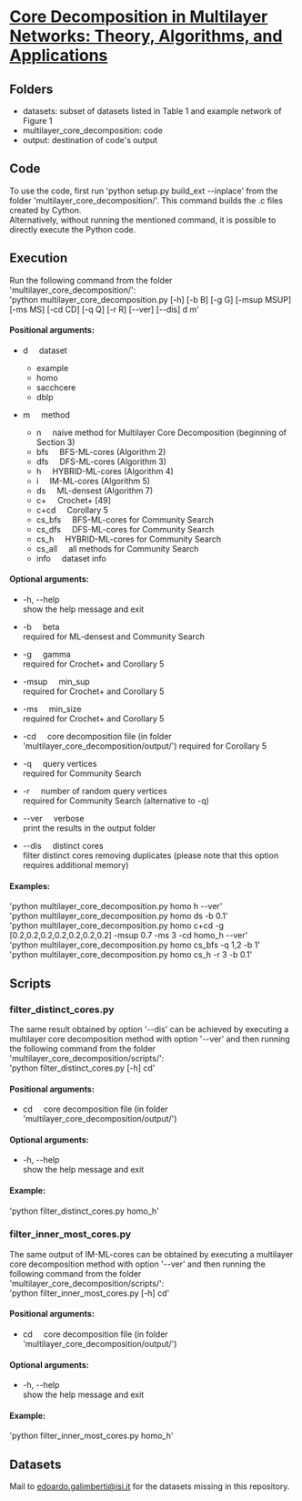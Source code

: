 # [Core Decomposition in Multilayer Networks: Theory, Algorithms, and Applications](http://edoardogalimberti.altervista.org/documents/papers/Core_Decomposition_and_Densest_Subgraph_in_Multilayer_Networks.pdf)

## Folders
* datasets: subset of datasets listed in Table 1 and example network of Figure 1
* multilayer\_core\_decomposition: code
* output: destination of code's output

## Code
To use the code, first run 'python setup.py build\_ext --inplace' from the folder 'multilayer\_core\_decomposition/'.
This command builds the .c files created by Cython.  
Alternatively, without running the mentioned command, it is possible to directly execute the Python code.

## Execution
Run the following command from the folder 'multilayer\_core\_decomposition/':  
'python multilayer\_core\_decomposition.py [-h] [-b B] [-g G] [-msup MSUP] [-ms MS] [-cd CD] [-q Q] [-r R] [--ver] [--dis] d m'

#### Positional arguments:
  * d           &nbsp;&nbsp;&nbsp;&nbsp;dataset
    * example
    * homo
    * sacchcere
    * dblp
    
  * m           &nbsp;&nbsp;&nbsp;&nbsp;method
    * n         &nbsp;&nbsp;&nbsp;&nbsp;naive method for Multilayer Core Decomposition (beginning of Section 3)
    * bfs       &nbsp;&nbsp;&nbsp;&nbsp;BFS-ML-cores (Algorithm 2)
    * dfs       &nbsp;&nbsp;&nbsp;&nbsp;DFS-ML-cores (Algorithm 3)
    * h         &nbsp;&nbsp;&nbsp;&nbsp;HYBRID-ML-cores (Algorithm 4)
    * i         &nbsp;&nbsp;&nbsp;&nbsp;IM-ML-cores (Algorithm 5)
    * ds        &nbsp;&nbsp;&nbsp;&nbsp;ML-densest (Algorithm 7)
    * c+        &nbsp;&nbsp;&nbsp;&nbsp;Crochet+ [49]
    * c+cd      &nbsp;&nbsp;&nbsp;&nbsp;Corollary 5
    * cs_bfs    &nbsp;&nbsp;&nbsp;&nbsp;BFS-ML-cores for Community Search
    * cs_dfs    &nbsp;&nbsp;&nbsp;&nbsp;DFS-ML-cores for Community Search
    * cs_h      &nbsp;&nbsp;&nbsp;&nbsp;HYBRID-ML-cores for Community Search
    * cs_all    &nbsp;&nbsp;&nbsp;&nbsp;all methods for Community Search
    * info      &nbsp;&nbsp;&nbsp;&nbsp;dataset info

#### Optional arguments:
  * -h, --help  
    show the help message and exit
  
  * -b          &nbsp;&nbsp;&nbsp;&nbsp;beta  
    required for ML-densest and Community Search
    
  * -g          &nbsp;&nbsp;&nbsp;&nbsp;gamma  
    required for Crochet+ and Corollary 5

  * -msup       &nbsp;&nbsp;&nbsp;&nbsp;min\_sup  
    required for Crochet+ and Corollary 5

  * -ms         &nbsp;&nbsp;&nbsp;&nbsp;min\_size  
    required for Crochet+ and Corollary 5

  * -cd         &nbsp;&nbsp;&nbsp;&nbsp;core decomposition file (in folder 'multilayer_core_decomposition/output/') 
    required for Corollary 5

  * -q          &nbsp;&nbsp;&nbsp;&nbsp;query vertices  
    required for Community Search

  * -r          &nbsp;&nbsp;&nbsp;&nbsp;number of random query vertices  
    required for Community Search (alternative to -q)
    
  * --ver       &nbsp;&nbsp;&nbsp;&nbsp;verbose  
  	print the results in the output folder
  	  	
  * --dis       &nbsp;&nbsp;&nbsp;&nbsp;distinct cores  
  	filter distinct cores removing duplicates (please note that this option requires additional memory)
  	
#### Examples:
'python multilayer\_core\_decomposition.py homo h --ver'  
'python multilayer\_core\_decomposition.py homo ds -b 0.1'  
'python multilayer\_core\_decomposition.py homo c+cd -g [0.2,0.2,0.2,0.2,0.2,0.2,0.2] -msup 0.7 -ms 3 -cd homo_h --ver'  
'python multilayer\_core\_decomposition.py homo cs\_bfs -q 1,2 -b 1'  
'python multilayer\_core\_decomposition.py homo cs\_h -r 3 -b 0.1'

## Scripts

### filter\_distinct\_cores.py
The same result obtained by option '--dis' can be achieved by executing a multilayer core decomposition method with option '--ver' and then running the following command from the folder 'multilayer\_core\_decomposition/scripts/':  
'python filter\_distinct\_cores.py [-h] cd'

#### Positional arguments:
  * cd          &nbsp;&nbsp;&nbsp;&nbsp;core decomposition file (in folder 'multilayer_core_decomposition/output/')

#### Optional arguments:
  * -h, --help  
  show the help message and exit
  
#### Example:
'python filter\_distinct\_cores.py homo_h'
  
### filter\_inner\_most\_cores.py
The same output of IM-ML-cores can be obtained by executing a multilayer core decomposition method with option '--ver' and then running the following command from the folder 'multilayer\_core\_decomposition/scripts/':  
'python filter\_inner\_most\_cores.py [-h] cd'

#### Positional arguments:
  * cd          &nbsp;&nbsp;&nbsp;&nbsp;core decomposition file (in folder 'multilayer_core_decomposition/output/')

#### Optional arguments:
  * -h, --help  
  show the help message and exit
  
#### Example:
'python filter\_inner\_most\_cores.py homo_h'
  
## Datasets
Mail to [edoardo.galimberti@isi.it](mailto:edoardo.galimberti@isi.it) for the datasets missing in this repository.
